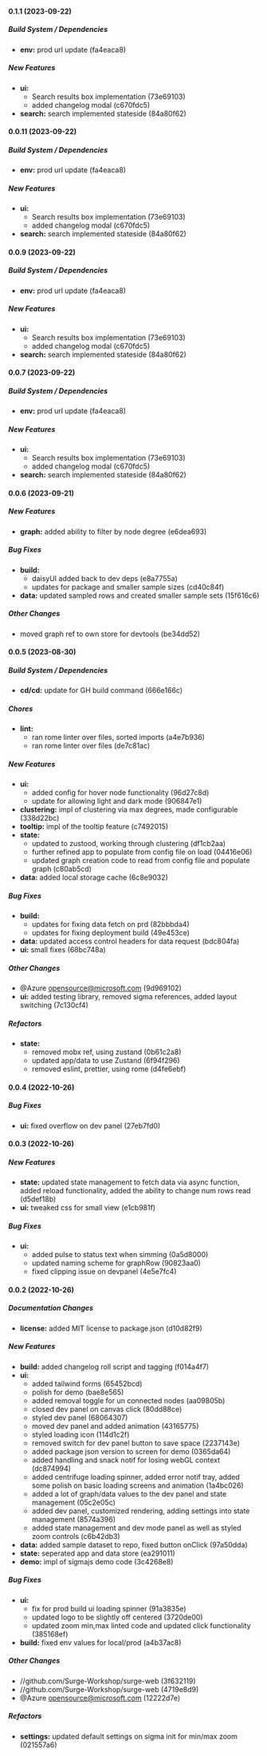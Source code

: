 #### 0.1.1 (2023-09-22)

##### Build System / Dependencies

* **env:**  prod url update (fa4eaca8)

##### New Features

* **ui:**
  *  Search results box implementation (73e69103)
  *  added changelog modal (c670fdc5)
* **search:**  search implemented stateside (84a80f62)

#### 0.0.11 (2023-09-22)

##### Build System / Dependencies

* **env:**  prod url update (fa4eaca8)

##### New Features

* **ui:**
  *  Search results box implementation (73e69103)
  *  added changelog modal (c670fdc5)
* **search:**  search implemented stateside (84a80f62)

#### 0.0.9 (2023-09-22)

##### Build System / Dependencies

* **env:**  prod url update (fa4eaca8)

##### New Features

* **ui:**
  *  Search results box implementation (73e69103)
  *  added changelog modal (c670fdc5)
* **search:**  search implemented stateside (84a80f62)

#### 0.0.7 (2023-09-22)

##### Build System / Dependencies

* **env:**  prod url update (fa4eaca8)

##### New Features

* **ui:**
  *  Search results box implementation (73e69103)
  *  added changelog modal (c670fdc5)
* **search:**  search implemented stateside (84a80f62)

#### 0.0.6 (2023-09-21)

##### New Features

* **graph:**  added ability to filter by node degree (e6dea693)

##### Bug Fixes

* **build:**
  *  daisyUI added back to dev deps (e8a7755a)
  *  updates for package and smaller sample sizes (cd40c84f)
* **data:**  updated sampled rows and created smaller sample sets (15f616c6)

##### Other Changes

*  moved graph ref to own store for devtools (be34dd52)

#### 0.0.5 (2023-08-30)

##### Build System / Dependencies

* **cd/cd:**  update for GH build command (666e166c)

##### Chores

* **lint:**
  *  ran rome linter over files, sorted imports (a4e7b936)
  *  ran rome linter over files (de7c81ac)

##### New Features

* **ui:**
  *  added config for hover node functionality (96d27c8d)
  *  update for allowing light and dark mode (906847e1)
* **clustering:**  impl of clustering via max degrees, made configurable (338d22bc)
* **tooltip:**  impl of the tooltip feature (c7492015)
* **state:**
  *  updated to zustood, working through clustering (df1cb2aa)
  *  further refined app to populate from config file on load (04416e06)
  *  updated graph creation code to read from config file and populate graph (c80ab5cd)
* **data:**  added local storage cache (6c8e9032)

##### Bug Fixes

* **build:**
  *  updates for fixing data fetch on prd (82bbbda4)
  *  updates for fixing deployment build (49e453ce)
* **data:**  updated access control headers for data request (bdc804fa)
* **ui:**  small fixes (68bc748a)

##### Other Changes

*  @Azure opensource@microsoft.com (9d969102)
* **ui:**  added testing library, removed sigma references, added layout switching (7c130cf4)

##### Refactors

* **state:**
  *  removed mobx ref, using zustand (0b61c2a8)
  *  updated app/data to use Zustand (6f94f296)
  *  removed eslint, prettier, using rome (d4fe6ebf)

#### 0.0.4 (2022-10-26)

##### Bug Fixes

* **ui:**  fixed overflow on dev panel (27eb7fd0)

#### 0.0.3 (2022-10-26)

##### New Features

* **state:**  updated state management to fetch data via async function, added reload functionality, added the ability to change num rows read (d5def18b)
* **ui:**  tweaked css for small view (e1cb981f)

##### Bug Fixes

* **ui:**
  *  added pulse to status text when simming (0a5d8000)
  *  updated naming scheme for graphRow (90823aa0)
  *  fixed clipping issue on devpanel (4e5e7fc4)

#### 0.0.2 (2022-10-26)

##### Documentation Changes

* **license:**  added MIT license to package.json (d10d82f9)

##### New Features

* **build:**  added changelog roll script and tagging (f014a4f7)
* **ui:**
  *  added tailwind forms (65452bcd)
  *  polish for demo (bae8e565)
  *  added removal toggle for un connected nodes (aa09805b)
  *  closed dev panel on canvas click (80dd88ce)
  *  styled dev panel (68064307)
  *  moved dev panel and added animation (43165775)
  *  styled loading icon (114d1c2f)
  *  removed switch for dev panel button to save space (2237143e)
  *  added package json version to screen for demo (0365da64)
  *  added handling and snack notif for losing webGL context (dc874994)
  *  added centrifuge loading spinner, added error notif tray, added some polish on basic loading screens and animation (1a4bc026)
  *  added a lot of graph/data values to the dev panel and state management (05c2e05c)
  *  added dev panel, customized rendering, adding settings into state management (8574a396)
  *  added state management and dev mode panel as well as styled zoom controls (c6b42db3)
* **data:**  added sample dataset to repo, fixed button onClick (97a50dda)
* **state:**  seperated app and data store (ea291011)
* **demo:**  impl of sigmajs demo code (3c4268e8)

##### Bug Fixes

* **ui:**
  *  fix for prod build ui loading spinner (91a3835e)
  *  updated logo to be slightly off centered (3720de00)
  *  updated zoom min,max linted code and updated click functionality (385168ef)
* **build:**  fixed env values for local/prod (a4b37ac8)

##### Other Changes

* //github.com/Surge-Workshop/surge-web (3f632119)
* //github.com/Surge-Workshop/surge-web (4719e8d9)
*  @Azure opensource@microsoft.com (12222d7e)

##### Refactors

* **settings:**  updated default settings on sigma init for min/max zoom (021557a6)

